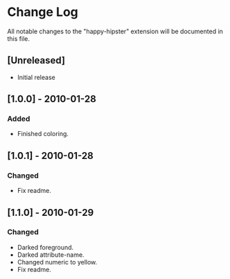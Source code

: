 # Change Log

All notable changes to the "happy-hipster" extension will be documented in this file.

## [Unreleased]

* Initial release

## [1.0.0] - 2010-01-28

### Added

* Finished coloring.

## [1.0.1] - 2010-01-28

### Changed

* Fix readme.

## [1.1.0] - 2010-01-29

### Changed

* Darked foreground.
* Darked attribute-name.
* Changed numeric to yellow.
* Fix readme.

